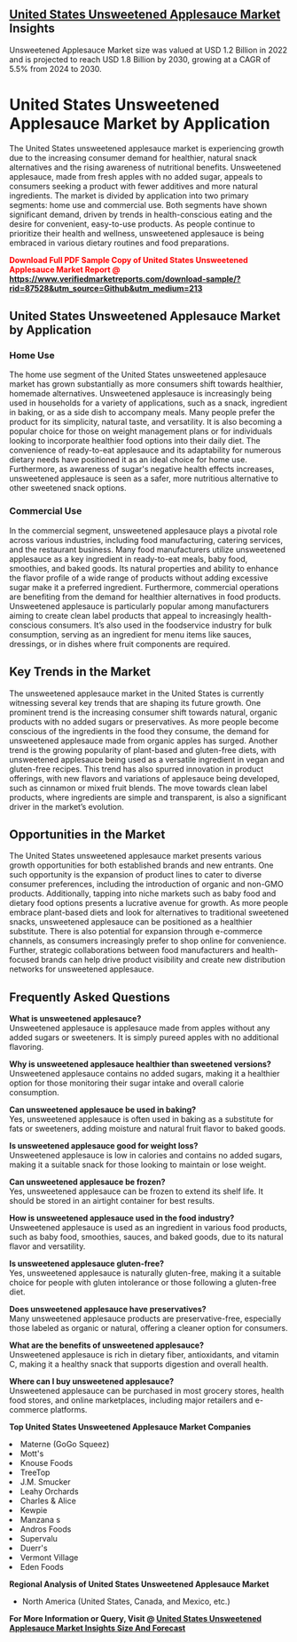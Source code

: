 <h2><a href="https://www.verifiedmarketreports.com/download-sample/?rid=87528&amp;utm_source=Github&amp;utm_medium=213" target="_blank">United States Unsweetened Applesauce Market</a> Insights</h2><p>Unsweetened Applesauce Market size was valued at USD 1.2 Billion in 2022 and is projected to reach USD 1.8 Billion by 2030, growing at a CAGR of 5.5% from 2024 to 2030.</p><p><h1>United States Unsweetened Applesauce Market by Application</h1><p>The United States unsweetened applesauce market is experiencing growth due to the increasing consumer demand for healthier, natural snack alternatives and the rising awareness of nutritional benefits. Unsweetened applesauce, made from fresh apples with no added sugar, appeals to consumers seeking a product with fewer additives and more natural ingredients. The market is divided by application into two primary segments: home use and commercial use. Both segments have shown significant demand, driven by trends in health-conscious eating and the desire for convenient, easy-to-use products. As people continue to prioritize their health and wellness, unsweetened applesauce is being embraced in various dietary routines and food preparations. <strong><p><span class=""><span style="color: #ff0000;"><strong>Download Full PDF Sample Copy of United States Unsweetened Applesauce Market Report</strong> @ </span><a href="https://www.verifiedmarketreports.com/download-sample/?rid=87528&amp;utm_source=Github&amp;utm_medium=213" target="_blank">https://www.verifiedmarketreports.com/download-sample/?rid=87528&amp;utm_source=Github&amp;utm_medium=213</a></span></p></strong></p><h2>United States Unsweetened Applesauce Market by Application</h2><h3>Home Use</h3><p>The home use segment of the United States unsweetened applesauce market has grown substantially as more consumers shift towards healthier, homemade alternatives. Unsweetened applesauce is increasingly being used in households for a variety of applications, such as a snack, ingredient in baking, or as a side dish to accompany meals. Many people prefer the product for its simplicity, natural taste, and versatility. It is also becoming a popular choice for those on weight management plans or for individuals looking to incorporate healthier food options into their daily diet. The convenience of ready-to-eat applesauce and its adaptability for numerous dietary needs have positioned it as an ideal choice for home use. Furthermore, as awareness of sugar's negative health effects increases, unsweetened applesauce is seen as a safer, more nutritious alternative to other sweetened snack options.</p><h3>Commercial Use</h3><p>In the commercial segment, unsweetened applesauce plays a pivotal role across various industries, including food manufacturing, catering services, and the restaurant business. Many food manufacturers utilize unsweetened applesauce as a key ingredient in ready-to-eat meals, baby food, smoothies, and baked goods. Its natural properties and ability to enhance the flavor profile of a wide range of products without adding excessive sugar make it a preferred ingredient. Furthermore, commercial operations are benefiting from the demand for healthier alternatives in food products. Unsweetened applesauce is particularly popular among manufacturers aiming to create clean label products that appeal to increasingly health-conscious consumers. It’s also used in the foodservice industry for bulk consumption, serving as an ingredient for menu items like sauces, dressings, or in dishes where fruit components are required.</p><h2>Key Trends in the Market</h2><p>The unsweetened applesauce market in the United States is currently witnessing several key trends that are shaping its future growth. One prominent trend is the increasing consumer shift towards natural, organic products with no added sugars or preservatives. As more people become conscious of the ingredients in the food they consume, the demand for unsweetened applesauce made from organic apples has surged. Another trend is the growing popularity of plant-based and gluten-free diets, with unsweetened applesauce being used as a versatile ingredient in vegan and gluten-free recipes. This trend has also spurred innovation in product offerings, with new flavors and variations of applesauce being developed, such as cinnamon or mixed fruit blends. The move towards clean label products, where ingredients are simple and transparent, is also a significant driver in the market’s evolution.</p><h2>Opportunities in the Market</h2><p>The United States unsweetened applesauce market presents various growth opportunities for both established brands and new entrants. One such opportunity is the expansion of product lines to cater to diverse consumer preferences, including the introduction of organic and non-GMO products. Additionally, tapping into niche markets such as baby food and dietary food options presents a lucrative avenue for growth. As more people embrace plant-based diets and look for alternatives to traditional sweetened snacks, unsweetened applesauce can be positioned as a healthier substitute. There is also potential for expansion through e-commerce channels, as consumers increasingly prefer to shop online for convenience. Further, strategic collaborations between food manufacturers and health-focused brands can help drive product visibility and create new distribution networks for unsweetened applesauce.</p><h2>Frequently Asked Questions</h2><p><strong>What is unsweetened applesauce?</strong> <br> Unsweetened applesauce is applesauce made from apples without any added sugars or sweeteners. It is simply pureed apples with no additional flavoring.</p><p><strong>Why is unsweetened applesauce healthier than sweetened versions?</strong> <br> Unsweetened applesauce contains no added sugars, making it a healthier option for those monitoring their sugar intake and overall calorie consumption.</p><p><strong>Can unsweetened applesauce be used in baking?</strong> <br> Yes, unsweetened applesauce is often used in baking as a substitute for fats or sweeteners, adding moisture and natural fruit flavor to baked goods.</p><p><strong>Is unsweetened applesauce good for weight loss?</strong> <br> Unsweetened applesauce is low in calories and contains no added sugars, making it a suitable snack for those looking to maintain or lose weight.</p><p><strong>Can unsweetened applesauce be frozen?</strong> <br> Yes, unsweetened applesauce can be frozen to extend its shelf life. It should be stored in an airtight container for best results.</p><p><strong>How is unsweetened applesauce used in the food industry?</strong> <br> Unsweetened applesauce is used as an ingredient in various food products, such as baby food, smoothies, sauces, and baked goods, due to its natural flavor and versatility.</p><p><strong>Is unsweetened applesauce gluten-free?</strong> <br> Yes, unsweetened applesauce is naturally gluten-free, making it a suitable choice for people with gluten intolerance or those following a gluten-free diet.</p><p><strong>Does unsweetened applesauce have preservatives?</strong> <br> Many unsweetened applesauce products are preservative-free, especially those labeled as organic or natural, offering a cleaner option for consumers.</p><p><strong>What are the benefits of unsweetened applesauce?</strong> <br> Unsweetened applesauce is rich in dietary fiber, antioxidants, and vitamin C, making it a healthy snack that supports digestion and overall health.</p><p><strong>Where can I buy unsweetened applesauce?</strong> <br> Unsweetened applesauce can be purchased in most grocery stores, health food stores, and online marketplaces, including major retailers and e-commerce platforms.</p></p><p><strong>Top United States Unsweetened Applesauce Market Companies</strong></p><div data-test-id=""><p><li>Materne (GoGo Squeez)</li><li> Mott's</li><li> Knouse Foods</li><li> TreeTop</li><li> J.M. Smucker</li><li> Leahy Orchards</li><li> Charles & Alice</li><li> Kewpie</li><li> Manzana s</li><li> Andros Foods</li><li> Supervalu</li><li> Duerr's</li><li> Vermont Village</li><li> Eden Foods</li></p><div><strong>Regional Analysis of&nbsp;United States Unsweetened Applesauce Market</strong></div><ul><li dir="ltr"><p dir="ltr">North America&nbsp;(United States, Canada, and Mexico, etc.)</p></li></ul><p><strong>For More Information or Query, Visit @&nbsp;</strong><strong><a href="https://www.verifiedmarketreports.com/product/global-unsweetened-applesauce-market-growth-2019-2024/?utm_source=Github&amp;utm_medium=213" target="_blank">United States Unsweetened Applesauce Market Insights Size And Forecast</a></strong></p></div>
